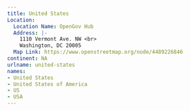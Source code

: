 ```yaml
---
title: United States
Location:
  Location Name: OpenGov Hub
  Address: |-
    1110 Vermont Ave. NW <br>
    Washington, DC 20005
  Map Link: https://www.openstreetmap.org/node/4489226846
continent: NA
urlname: united-states
names:
- United States
- United States of America
- US
- USA
---
```


